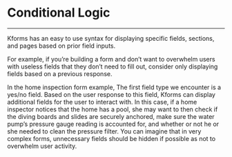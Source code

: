 # **Conditional Logic**

___

Kforms has an easy to use syntax for displaying specific fields, sections, and pages based on prior field inputs. 

For example, if you’re building a form and don’t want to overwhelm users with useless fields that they don’t need to fill out, consider only displaying fields based on a previous response.

In the home inspection form example, The first field type we encounter is a yes/no field. Based on the user response to this field, Kforms can display additional fields for the user to interact with. In this case, if a home inspector notices that the home has a pool, she may want to then check if the diving boards and slides are securely anchored, make sure the water pump’s pressure gauge reading is accounted for, and whether or not he or she needed to clean the pressure filter. You can imagine that in very complex forms, unnecessary fields should be hidden if possible as not to overwhelm user activity.
